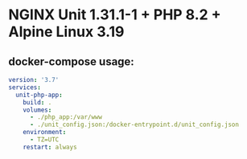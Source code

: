 
# NGINX Unit 1.31.1-1 + PHP 8.2 + Alpine Linux 3.19

## docker-compose usage:

```docker-compose.yml
version: '3.7'
services:
  unit-php-app:
    build: .
    volumes:
      - ./php_app:/var/www
      - ./unit_config.json:/docker-entrypoint.d/unit_config.json
    environment:
      - TZ=UTC
    restart: always
```

